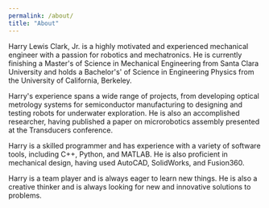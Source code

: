 ```yaml
---
permalink: /about/
title: "About"
---
```


Harry Lewis Clark, Jr. is a highly motivated and experienced mechanical engineer with a passion for robotics and mechatronics. He is currently finishing a Master's of Science in Mechanical Engineering from Santa Clara University and holds a Bachelor's' of Science in Engineering Physics from the University of California, Berkeley.

Harry's experience spans a wide range of projects, from developing optical metrology systems for semiconductor manufacturing to designing and testing robots for underwater exploration. He is also an accomplished researcher, having published a paper on microrobotics assembly presented at the Transducers conference.

Harry is a skilled programmer and has experience with a variety of software tools, including C++, Python, and MATLAB. He is also proficient in mechanical design, having used AutoCAD, SolidWorks, and Fusion360.

Harry is a team player and is always eager to learn new things. He is also a creative thinker and is always looking for new and innovative solutions to problems.

